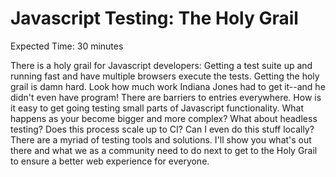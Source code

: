 # Javascript Testing: The Holy Grail

Expected Time: 30 minutes

There is a holy grail for Javascript developers: Getting a test suite up
and running fast and have multiple browsers execute the tests. Getting
the holy grail is damn hard. Look how much work Indiana Jones had to get
it--and he didn't even have program! There are barriers to entries
everywhere. How is it easy to get going testing small parts of
Javascript functionality. What happens as your become bigger and more
complex? What about headless testing? Does this process scale up to CI?
Can I even do this stuff locally? There are a myriad of testing tools
and solutions. I'll show you what's out there and what we as a community
need to do next to get to the Holy Grail to ensure a better web
experience for everyone.
